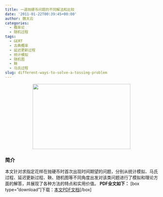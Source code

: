 ```yaml
---
title: 一道抛硬币问题的不同解法和比较
date: '2011-01-22T00:39:45+00:00'
author: 魏太云
categories:
  - 概率论
  - 随机过程
tags:
  - GERT
  - 古典概率
  - 延迟更新过程
  - 统计模拟
  - 随机图
  - 鞅
  - 马氏过程
slug: different-ways-to-solve-a-tossing-problem
---
```


<p style="text-align: center;">
  <a href="http://cos.name/wp-content/uploads/2011/01/coin.jpg"><img class="aligncenter" src="http://cos.name/wp-content/uploads/2011/01/coin.jpg" alt="" width="322" height="215" /></a>
</p>

<p style="text-align: center;">
</p>

### **简介**

本文针对求指定花样在抛硬币时首次出现时间期望的问题，分别从统计模拟、马氏过程、延迟更新过程、鞅、随机图等不同角度出发对该类问题进行了模拟和理论方面的解答，并展现了各种方法的特点和实用价值。 **PDF全文如下：** [box type=&#8221;download&#8221;]下载：[本文PDF文档](http://cos.name/wp-content/uploads/2011/01/Different-ways-to-solve-a-tossing-problem.pdf)[/box]
